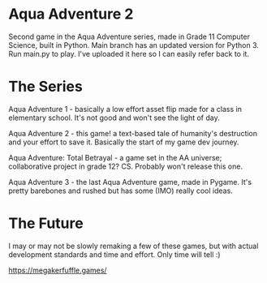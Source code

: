 # Aqua Adventure 2
Second game in the Aqua Adventure series, made in Grade 11 Computer Science, built in Python. Main branch has an updated version for Python 3. Run main.py to play. I've uploaded it here so I can easily refer back to it.


# The Series
Aqua Adventure 1 - basically a low effort asset flip made for a class in elementary school. It's not good and won't see the light of day.

Aqua Adventure 2 - this game! a text-based tale of humanity's destruction and your effort to save it. Basically the start of my game dev journey.

Aqua Adventure: Total Betrayal - a game set in the AA universe; collaborative project in grade 12? CS. Probably won't release this one.

Aqua Adventure 3 - the last Aqua Adventure game, made in Pygame. It's pretty barebones and rushed but has some (IMO) really cool ideas.


# The Future
I may or may not be slowly remaking a few of these games, but with actual development standards and time and effort. Only time will tell :)

https://megakerfuffle.games/
